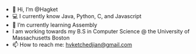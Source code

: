 - 👋 Hi, I’m @Hagket
- 💻 I currently know Java, Python, C, and Javascript
- 🌱 I’m currently learning Assembly
- I am working towards my B.S in Computer Science @ the University of Massachusetts Boston
- 📫 How to reach me: hvketchedjian@gmail.com

<!---
Hagket/Hagket is a ✨ special ✨ repository because its `README.md` (this file) appears on your GitHub profile.
You can click the Preview link to take a look at your changes.
--->
